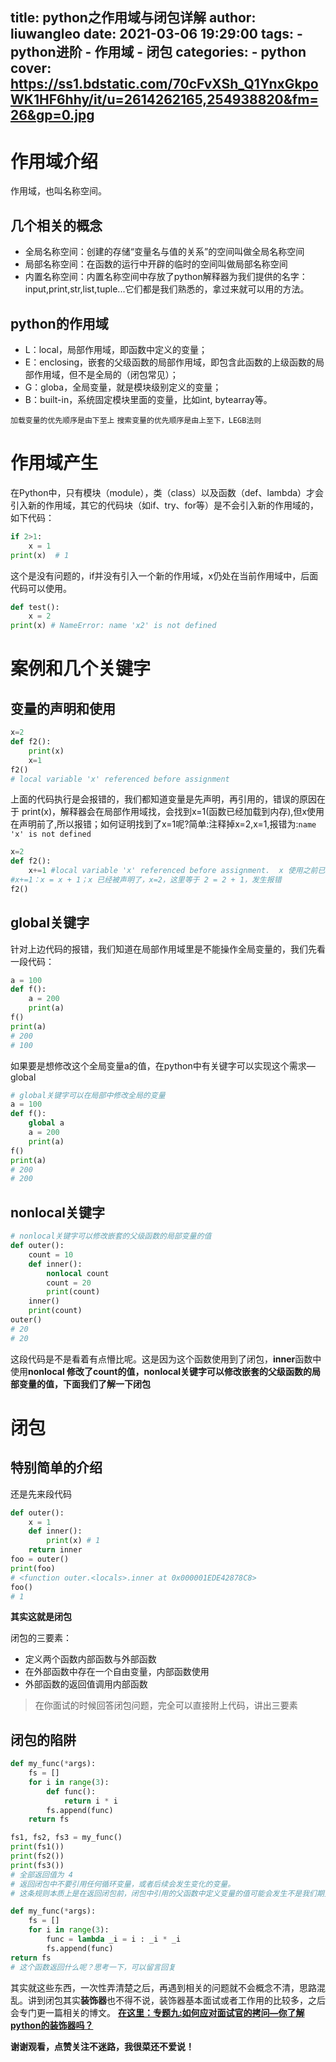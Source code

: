 title: python之作用域与闭包详解
author: liuwangleo
date: 2021-03-06 19:29:00
tags:
    - python进阶
    - 作用域
    - 闭包
categories:
    - python
cover: https://ss1.bdstatic.com/70cFvXSh_Q1YnxGkpoWK1HF6hhy/it/u=2614262165,254938820&fm=26&gp=0.jpg
---
# 作用域介绍
作用域，也叫名称空间。
## 几个相关的概念
- 全局名称空间：创建的存储“变量名与值的关系”的空间叫做全局名称空间
- 局部名称空间：在函数的运行中开辟的临时的空间叫做局部名称空间
- 内置名称空间：内置名称空间中存放了python解释器为我们提供的名字：input,print,str,list,tuple...它们都是我们熟悉的，拿过来就可以用的方法。

## python的作用域
- L：local，局部作用域，即函数中定义的变量；
- E：enclosing，嵌套的父级函数的局部作用域，即包含此函数的上级函数的局部作用域，但不是全局的（闭包常见）；
- G：globa，全局变量，就是模块级别定义的变量；
- B：built-in，系统固定模块里面的变量，比如int, bytearray等。

`加载变量的优先顺序是由下至上`
`搜索变量的优先顺序是由上至下，LEGB法则`

# 作用域产生
在Python中，只有模块（module），类（class）以及函数（def、lambda）才会引入新的作用域，其它的代码块（如if、try、for等）是不会引入新的作用域的，如下代码：

```python
if 2>1:
    x = 1
print(x)  # 1
```
这个是没有问题的，if并没有引入一个新的作用域，x仍处在当前作用域中，后面代码可以使用。

```python
def test():
    x = 2
print(x) # NameError: name 'x2' is not defined
```

# 案例和几个关键字
## 变量的声明和使用

```python
x=2
def f2():
    print(x)
    x=1
f2()
# local variable 'x' referenced before assignment
```
上面的代码执行是会报错的，我们都知道变量是先声明，再引用的，错误的原因在于 print(x)，解释器会在局部作用域找，会找到x=1(函数已经加载到内存),但x使用在声明前了,所以报错；如何证明找到了x=1呢?简单:注释掉x=2,x=1,报错为:`name 'x' is not defined`

```python
x=2
def f2():
    x+=1 #local variable 'x' referenced before assignment.  x 使用之前已经被声明了
#x+=1：x = x + 1；x 已经被声明了，x=2，这里等于 2 = 2 + 1，发生报错
f2()
```
## global关键字
针对上边代码的报错，我们知道在局部作用域里是不能操作全局变量的，我们先看一段代码：

```python
a = 100
def f():
	a = 200
	print(a)
f()
print(a)
# 200
# 100
```
如果要是想修改这个全局变量a的值，在python中有关键字可以实现这个需求—global

```python
# global关键字可以在局部中修改全局的变量
a = 100
def f():
    global a
    a = 200
    print(a)
f()
print(a)
# 200
# 200
```
## nonlocal关键字
```python
# nonlocal关键字可以修改嵌套的父级函数的局部变量的值
def outer():
    count = 10
    def inner():
        nonlocal count
        count = 20
        print(count)
    inner()
    print(count)
outer()
# 20
# 20
```
这段代码是不是看着有点懵比呢。这是因为这个函数使用到了闭包，**inner**函数中使用**nonlocal **修改了count的值，**nonlocal关键字可以修改嵌套的父级函数的局部变量的值**，下面我们了解一下**闭包**

# 闭包
## 特别简单的介绍
 还是先来段代码
```python
def outer():  
    x = 1  
    def inner():  
        print(x) # 1  
    return inner  
foo = outer()  
print(foo)
# <function outer.<locals>.inner at 0x000001EDE42878C8> 
foo()  
# 1
```
**其实这就是闭包**

闭包的三要素：
- 定义两个函数内部函数与外部函数  
- 在外部函数中存在一个自由变量，内部函数使用 
- 外部函数的返回值调用内部函数

> 在你面试的时候回答闭包问题，完全可以直接附上代码，讲出三要素

## 闭包的陷阱
```python
def my_func(*args):
    fs = []
    for i in range(3):
        def func():
            return i * i
        fs.append(func)
    return fs

fs1, fs2, fs3 = my_func()
print(fs1())
print(fs2())
print(fs3())
# 全部返回值为 4
# 返回闭包中不要引用任何循环变量，或者后续会发生变化的变量。
# 这条规则本质上是在返回闭包前，闭包中引用的父函数中定义变量的值可能会发生不是我们期望的变化。
```
```python
def my_func(*args):
    fs = []
    for i in range(3):
        func = lambda _i = i : _i * _i
        fs.append(func)
return fs
# 这个函数返回什么呢？思考一下，可以留言回复
```
其实就这些东西，一次性弄清楚之后，再遇到相关的问题就不会概念不清，思路混乱。讲到闭包其实**装饰器**也不得不说，装饰器基本面试或者工作用的比较多，之后会专门更一篇相关的博文。
[**在这里：专题九:如何应对面试官的拷问—你了解python的装饰器吗？**](https://blog.csdn.net/qq_36581961/article/details/111028518)

**谢谢观看，点赞关注不迷路，我很菜还不爱说！**